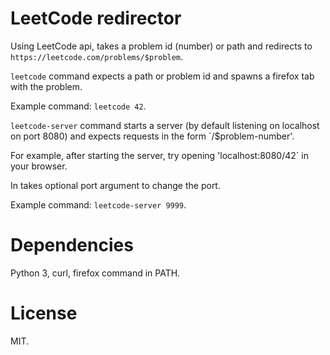 # LeetCode redirector

Using LeetCode api, takes a problem id (number) or path and redirects to `https://leetcode.com/problems/$problem`.

`leetcode` command expects a path or problem id and spawns a firefox tab with the problem.

Example command: `leetcode 42`.

`leetcode-server` command starts a server (by default listening on localhost on port 8080) and expects requests in the form `/$problem-number'.

For example, after starting the server, try opening 'localhost:8080/42` in your browser.

In takes optional port argument to change the port.

Example command: `leetcode-server 9999`.

# Dependencies

Python 3, curl, firefox command in PATH.

# License

MIT.